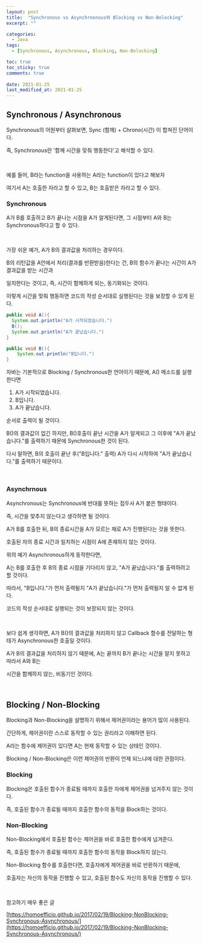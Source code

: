 ```yaml
---
layout: post
title:  "Synchronous vs Asynchrnonous와 Blocking vs Non-Bolocking"
excerpt: ""

categories:
  - Java
tags:
  - [Synchronous, Asynchronous, Blocking, Non-Bolocking]

toc: true
toc_sticky: true
comments: true
 
date: 2021-01-25
last_modified_at: 2021-01-25
---
```

## Synchronous / Asynchronous

Synchronous의 어원부터 살펴보면, Sync (함께) + Chrono(시간) 이 합쳐진 단어이다.

즉, Synchronous란 '함께 시간을 맞춰 행동한다'고 해석할 수 있다.

<br>

예를 들어, B라는 function을 사용하는 A라는 function이 있다고 해보자

여기서 A는 호출한 자라고 할 수 있고, B는 호출받은 자라고 할 수 있다.

### Synchronous

A가 B를 호출하고 B가 끝나는 시점을 A가 알게된다면, 그 시점부터 A와 B는 Synchronous하다고 할 수 있다.

<br>

가장 쉬운 예가, A가 B의 결과값을 처리하는 경우이다.

B의 리턴값을 A안에서 처리(결과를 반환받음)한다는 건, B의 함수가 끝나는 시간이 A가 결과값을 받는 시간과

일치한다는 것이고, 즉, 시간이 함께하게 되는, 동기화되는 것이다.

이렇게 시간을 맞춰 행동하면 코드의 작성 순서대로 실행된다는 것을 보장할 수 있게 된다.

```java
public void A(){
  System.out.println("A가 시작되었습니다.")
  B();
  System.out.println("A가 끝났습니다.")
}

public void B(){
	System.out.println("B입니다.")
}
```

자바는 기본적으로 Blocking / Synchronous한 언어이기 때문에, A() 메소드를 실행한다면

1. A가 시작되었습니다.
2. B입니다.
3. A가 끝났습니다.

순서로 출력이 될 것이다.

B()의 결과값이 없긴 하지만, B()호출이 끝난 시간을 A가 알게되고 그 이후에 "A가 끝났습니다."를 출력하기 때문에 Synchronous한 것이 된다.

다시 말하면, B의 호출이 끝난 후("B입니다." 출력) A가 다시 시작하여 "A가 끝났습니다."를 출력하기 때문이다.

<br>

### Asynchrnous

Asynchronous는 Synchronous에 반대를 뜻하는 접두사 A가 붙은 형태이다.

즉, 시간을 맞추지 않는다고 생각하면 될 것이다.

A가 B를 호출한 뒤, B의 종료시간을 A가 모르는 채로 A가 진행된다는 것을 뜻한다.

호출된 자의 종료 시간과 일치하는 시점이 A에 존재하지 않는 것이다.

위의 예가 Asynchronous하게 동작한다면, 

A는 B를 호출한 후 B의 종료 시점을 기다리지 않고, "A가 끝났습니다."를 출력하려고 할 것이다.

따라서, "B입니다."가 먼저 출력될지 "A가 끝났습니다."가 먼저 출력될지 알 수 없게 된다.

코드의 작성 순서대로 실행되는 것이 보장되지 않는 것이다.

<br>

보다 쉽게 생각하면, A가 B()의 결과값을 처리하지 않고 Callback 함수를 전달하는 형태가 Asynchronous한 호출일 것이다.

A가 B의 결과값을 처리하지 않기 때문에, A는 끝까지 B가 끝나는 시간을 알지 못하고 따라서 A와 B는

시간을 함께하지 않는, 비동기인 것이다.

<br>

## Blocking / Non-Blocking

Blocking과 Non-Blocking을 설명하기 위해서 제어권이라는 용어가 많이 사용된다.

간단하게, 제어권이란 스스로 동작할 수 있는 권리라고 이해하면 된다.

A라는 함수에 제어권이 있다면 A는 현재 동작할 수 있는 상태인 것이다.

Blocking / Non-Blocking은 이런 제어권의 반환이 언제 되느냐에 대한 관점이다.

### Blocking

Blocking은 호출된 함수가 종료될 때까지 호출한 자에게 제어권을 넘겨주지 않는 것이다.

즉, 호출된 함수가 종료될 때까지 호출한 함수의 동작을 Block하는 것이다.

### Non-Blocking

Non-Blocking에서 호출된 함수는 제어권을 바로 호출한 함수에게 넘겨준다.

즉, 호출된 함수가 종료될 때까지 호출한 함수의 동작을 Block하지 않는다.

Non-Blocking 함수를 호출한다면, 호출자에게 제어권을 바로 반환하기 때문에,

호출자는 자신의 동작을 진행할 수 있고, 호출된 함수도 자신의 동작을 진행할 수 있다.

<br>

참고하기 매우 좋은 글

[https://homoefficio.github.io/2017/02/19/Blocking-NonBlocking-Synchronous-Asynchronous/](https://homoefficio.github.io/2017/02/19/Blocking-NonBlocking-Synchronous-Asynchronous/)

